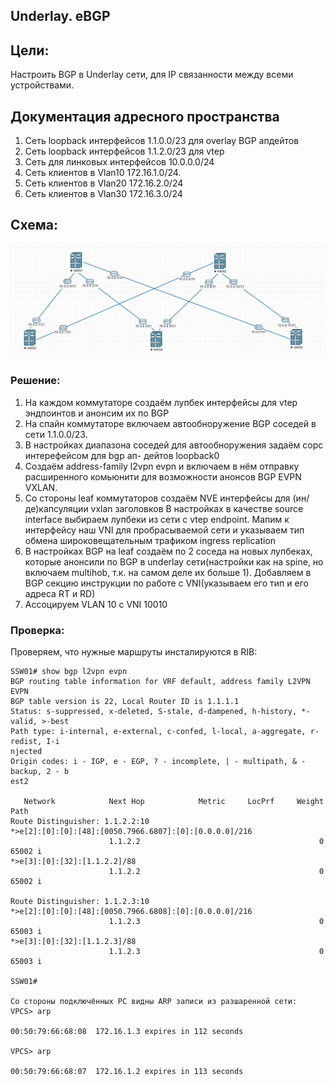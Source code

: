 ## Underlay. eBGP


## Цели:
Настроить BGP в Underlay сети, для IP связанности между всеми устройствами.



## Документация адресного пространства
1. Сеть loopback интерфейсов 1.1.0.0/23 для overlay BGP апдейтов
2. Сеть loopback интерфейсов 1.1.2.0/23 для vtep
3. Сеть для линковых интерфейсов 10.0.0.0/24
4. Сеть клиентов в Vlan10 172.16.1.0/24. 
5. Сеть клиентов в Vlan20 172.16.2.0/24
6. Сеть клиентов в Vlan30 172.16.3.0/24

## Схема:
![img.png](img.png)





### Решение:
1. На каждом коммутаторе создаём лупбек интерфейсы для vtep эндпоинтов и анонсим их по BGP
2. На спайн коммутаторе включаем автообноружение BGP соседей в сети 1.1.0.0/23.
3. В настройках диапазона соседей для автообноружения задаём сорс интерефейсом для bgp ап-
дейтов loopback0
4. Создаём address-family l2vpn evpn и включаем в нём отправку расширенного комьюнити для возможности анонсов BGP EVPN VXLAN.
5. Со стороны leaf коммутаторов создаём NVE интерфейсы для (ин/де)капсуляции vxlan заголовков
В настройках в качестве source interface выбираем лупбеки из сети с vtep endpoint.
Мапим к интерфейсу наш VNI для пробрасываемой сети и указываем тип обмена широковещательным трафиком ingress replication 
6. В настройках BGP на leaf создаём по 2 соседа на новых лупбеках, которые анонсили по
BGP в underlay сети(настройки как на spine, но включаем multihob, т.к. на самом деле их больше 1).
Добавляем в BGP секцию инструкции по работе с VNI(указываем его тип и его адреса RT и RD)
7. Ассоцируем VLAN 10 c VNI 10010


### Проверка:


Проверяем, что нужные маршруты инсталируются в RIB:
````
SSW01# show bgp l2vpn evpn
BGP routing table information for VRF default, address family L2VPN EVPN
BGP table version is 22, Local Router ID is 1.1.1.1
Status: s-suppressed, x-deleted, S-stale, d-dampened, h-history, *-valid, >-best
Path type: i-internal, e-external, c-confed, l-local, a-aggregate, r-redist, I-i
njected
Origin codes: i - IGP, e - EGP, ? - incomplete, | - multipath, & - backup, 2 - b
est2

   Network            Next Hop            Metric     LocPrf     Weight Path
Route Distinguisher: 1.1.2.2:10
*>e[2]:[0]:[0]:[48]:[0050.7966.6807]:[0]:[0.0.0.0]/216
                      1.1.2.2                                        0 65002 i
*>e[3]:[0]:[32]:[1.1.2.2]/88
                      1.1.2.2                                        0 65002 i

Route Distinguisher: 1.1.2.3:10
*>e[2]:[0]:[0]:[48]:[0050.7966.6808]:[0]:[0.0.0.0]/216
                      1.1.2.3                                        0 65003 i
*>e[3]:[0]:[32]:[1.1.2.3]/88
                      1.1.2.3                                        0 65003 i

SSW01#

Со стороны подключённых PC видны ARP записи из разшаренной сети:
VPCS> arp

00:50:79:66:68:08  172.16.1.3 expires in 112 seconds

VPCS> arp

00:50:79:66:68:07  172.16.1.2 expires in 113 seconds



````



